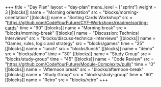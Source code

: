+++
title = "Day Plan"
layout = "day-plan"
menu_level = ["sprint"]
weight = 3
[[blocks]]
name = "Morning orientation"
src = "blocks/morning-orientation"
[[blocks]]
name = "Sorting Cards Workshop"
src = "https://github.com/CodeYourFuture/CYF-Workshops/readme/sorting-cards"
time = "90"
[[blocks]]
name = "Morning break"
src = "blocks/morning-break"
[[blocks]]
name = "Discussion: Technical Interviews"
src = "blocks/discuss-technical-interviews"
[[blocks]]
name = "Games, rules, logic and strategy"
src = "blocks/games"
time = "25"
[[blocks]]
name = "lunch"
src = "blocks/lunch"
[[blocks]]
name = "demo"
src = "blocks/demo"
time = "30"
[[blocks]]
name = "Study Group"
src = "blocks/study-group"
time = "45"
[[blocks]]
name = "Code Review"
src = "https://github.com/CodeYourFuture/Module-Complexity/pulls"
time = "0"
[[blocks]]
name = "Afternoon break"
src = "blocks/afternoon-break"
[[blocks]]
name = "Study Group"
src = "blocks/study-group"
time = "60"
[[blocks]]
name = "Retro"
src = "blocks/retro"
+++
